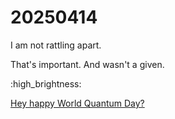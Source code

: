 # 20250414

I am not rattling apart.

That's important. And wasn't a given.

:high\_brightness:

[Hey happy World Quantum Day?](https://doodles.google/doodle/world-quantum-day/)
